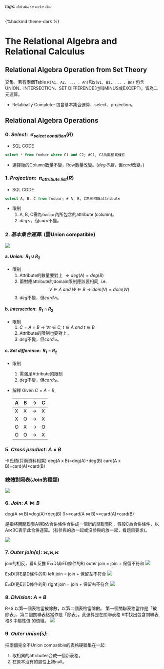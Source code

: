 ###### tags: `database` `note` `thu`
{%hackmd theme-dark %}

# The Relational Algebra and Relational Calculus
## Relational Algebra Operation from Set Theory

交集，若有兩個Table `R(A1, A2, ... , An)`和`S(B1, B2, ... , Bn)`
包含 UNION、INTERSECTION、SET DIFFERENCE(也叫MINUS或EXCEPT)，皆為二元運算。  
- Relatioally Complete: 包含基本集合運算、select、projection。



## Relational Algebra Operations
### 0. ***Select***: $\ \sigma_{select\ condition}(R)$
- SQL CODE
```sql
select * from foobar where C1 and C2; #C1, C2為兩相異條件
```
- 選擇後的Column數量不變，Row數量改變。($deg不變$，但$card$改變。)
### 1. ***Projection***: $\ \pi_{attribute\ list}(R)$
- SQL CODE
```sql
select A, B, C from foobar; # A, B, C為三相異attribute
```
- 限制
    1. A, B, C需為`foobar`內所包含的attribute (column)。
    2. $deg\searrow$，但$card$不變。
### 2. ***基本集合運算***: (需Union compatible)
![](https://i.imgur.com/CGdiyHY.png)

#### a. ***Union***: $\ R_1\cup R_2$
- 限制
    1. Attribute的數量要對上 $\Longrightarrow deg(A) = deg(B)$
    2. 兩對應attribute的domain限制應該要相同, 
    i.e. $$V \in A\ and\  W \in B \Longrightarrow dom(V) = dom(W)$$
    3. $deg$不變，但$card\nearrow$。
    
#### b. ***Intersection***: $\ R_1 \cap R_2$
- 限制
    1. $C = A \cap B \Longrightarrow \forall t \in C,\ t\in A\ and\ t\in B$
    2. Attribute的限制也要對上。
    3. $deg$不變，但$card\searrow$。
 
#### c. ***Set difference***: $\ R_1 - R_2$

- 限制
    1. 需滿足Attribute的限制
    2. $deg$不變，但$card\searrow$。
- 解釋
Given $C = A - B$, 

    | A        | B        |  ->       |  C   |
    | -------- | -------- | ----------| ---- |
    |    X     |    X     |     ->    |   X  |
    |    X     |    O     |     ->    |   X  |
    |    O     |    X     |     ->    |   O  |
    |    O     |    O     |     ->    |   X  |


### 5. ***Cross product***: $A \times B$
卡氏積(只兩資料相乘)
deg(A x B)=deg(A)+deg(B)
card(A x B)=card(A)*card(B)

### 總體對照表(Join的種類) ###
![](https://i.imgur.com/1kXZOST.png)


### 6. ***Join***: $A \bowtie B$
deg(A ⋈ B)=deg(A)+deg(B)
0<=card(A ⋈ B)<=card(A)*card(B) 

是指將兩關聯表A與B依合併條件合併成一個新的關聯表R ，假設C為合併條件，以A⋈BC表示此合併運算。(有參與的放一起或沒參與的放一起，看題目要求)。

![](https://i.imgur.com/ZfEm1UN.png)

### 7. ***Outer join(s)***: $⟗, ⟕, ⟖$
join的相反，看6.反推
E⟗D(非ED條件的R)
outer join = join + 保留不符和
![](https://i.imgur.com/92rxUB1.jpg)

E⟕D(非E是D條件的R)
left join = join + 保留左不符合
![](https://i.imgur.com/rWhqvar.jpg)

E⟖D(是E非D條件的R)
right join = join + 保留右不符合
![](https://i.imgur.com/sqSorgR.jpg)

### 8. ***Division***: $A \div B$
R÷S 以第一個表格當被除數，以第二個表格當除數。 第一個關聯表格當作是「被除表」，第二個關聯表格當作是「除表」。此運算是在關聯表格 R中找出包含關聯表格S 中屬性值 的值組。
![](https://i.imgur.com/DmVyWrh.png)

### 9. ***Outer union(s)***:
把兩個完全不Union compatible的表格硬聯集在一起:
1. 取相異的attributes合成一個新表格。
2. 在原本沒有的屬性上補null。
